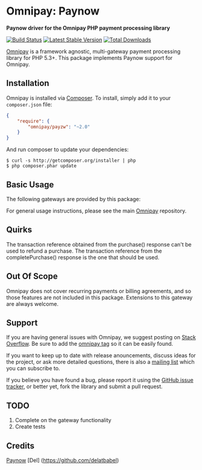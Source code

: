 
# Omnipay: Paynow

**Paynow driver for the Omnipay PHP payment processing library**

[![Build Status](https://travis-ci.org/pnrhost/omnipay-payzw.png?branch=master)](https://travis-ci.org/pnrhost/omnipay-payzw)
[![Latest Stable Version](https://poser.pugx.org/omnipay/Paynow/version.png)](https://packagist.org/packages/omnipay/Paynow)
[![Total Downloads](https://poser.pugx.org/omnipay/Paynow/d/total.png)](https://packagist.org/packages/omnipay/Paynow)

[Omnipay](https://github.com/thephpleague/omnipay) is a framework agnostic, multi-gateway payment
processing library for PHP 5.3+. This package implements Paynow support for Omnipay.

## Installation

Omnipay is installed via [Composer](http://getcomposer.org/). To install, simply add it
to your `composer.json` file:

```json
{
    "require": {
        "omnipay/payzw": "~2.0"
    }
}
```

And run composer to update your dependencies:

    $ curl -s http://getcomposer.org/installer | php
    $ php composer.phar update

## Basic Usage

The following gateways are provided by this package:


For general usage instructions, please see the main [Omnipay](https://github.com/thephpleague/omnipay)
repository.

## Quirks

The transaction reference obtained from the purchase() response can't be used to refund a purchase. The transaction reference from the completePurchase() response is the one that should be used.

## Out Of Scope

Omnipay does not cover recurring payments or billing agreements, and so those features are not included in this package. Extensions to this gateway are always welcome. 

## Support

If you are having general issues with Omnipay, we suggest posting on
[Stack Overflow](http://stackoverflow.com/). Be sure to add the
[omnipay tag](http://stackoverflow.com/questions/tagged/omnipay) so it can be easily found.

If you want to keep up to date with release anouncements, discuss ideas for the project,
or ask more detailed questions, there is also a [mailing list](https://groups.google.com/forum/#!forum/omnipay) which
you can subscribe to.

If you believe you have found a bug, please report it using the [GitHub issue tracker](https://github.com/thephpleague/omnipay-payzw/issues),
or better yet, fork the library and submit a pull request.

## TODO
1. Complete on the gateway functionality
2. Create tests

## Credits
[Paynow](#)
[Del] (https://github.com/delatbabel)